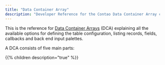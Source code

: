 ```yaml
---
title: "Data Container Array"
description: "Developer Reference for the Contao Data Container Array configuration."
---
```


This is the reference for [Data Container Arrays](../../framework/dca/) (DCA) explaining all the available options for defining the table configuration, listing records, fields, callbacks and back end input palettes.

A DCA consists of five main parts:

{{% children description="true" %}}
